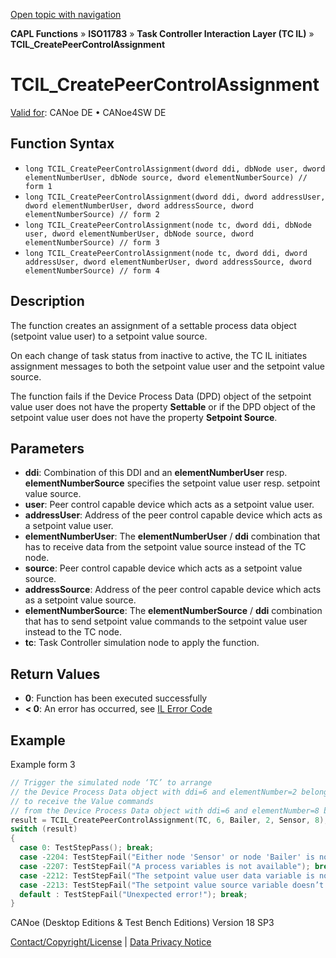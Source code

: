 [Open topic with navigation](../../../../../../CANoeDEFamily.htm#Topics/CAPLFunctions/ISO11783/ISOInteractionLayerTC/Functions/CAPLfunctionIso11783TCILCreatePeerControlAssignment.md)

**CAPL Functions** » **ISO11783** » **Task Controller Interaction Layer (TC IL)** » **TCIL_CreatePeerControlAssignment**

# TCIL_CreatePeerControlAssignment

[Valid for](../../../../Shared/FeatureAvailability.md): CANoe DE • CANoe4SW DE

## Function Syntax

- `long TCIL_CreatePeerControlAssignment(dword ddi, dbNode user, dword elementNumberUser, dbNode source, dword elementNumberSource) // form 1`
- `long TCIL_CreatePeerControlAssignment(dword ddi, dword addressUser, dword elementNumberUser, dword addressSource, dword elementNumberSource) // form 2`
- `long TCIL_CreatePeerControlAssignment(node tc, dword ddi, dbNode user, dword elementNumberUser, dbNode source, dword elementNumberSource) // form 3`
- `long TCIL_CreatePeerControlAssignment(node tc, dword ddi, dword addressUser, dword elementNumberUser, dword addressSource, dword elementNumberSource) // form 4`

## Description

The function creates an assignment of a settable process data object (setpoint value user) to a setpoint value source.

On each change of task status from inactive to active, the TC IL initiates assignment messages to both the setpoint value user and the setpoint value source.

The function fails if the Device Process Data (DPD) object of the setpoint value user does not have the property **Settable** or if the DPD object of the setpoint value user does not have the property **Setpoint Source**.

## Parameters

- **ddi**: Combination of this DDI and an **elementNumberUser** resp. **elementNumberSource** specifies the setpoint value user resp. setpoint value source.
- **user**: Peer control capable device which acts as a setpoint value user.
- **addressUser**: Address of the peer control capable device which acts as a setpoint value user.
- **elementNumberUser**: The **elementNumberUser** / **ddi** combination that has to receive data from the setpoint value source instead of the TC node.
- **source**: Peer control capable device which acts as a setpoint value source.
- **addressSource**: Address of the peer control capable device which acts as a setpoint value source.
- **elementNumberSource**: The **elementNumberSource** / **ddi** combination that has to send setpoint value commands to the setpoint value user instead to the TC node.
- **tc**: Task Controller simulation node to apply the function.

## Return Values

- **0**: Function has been executed successfully
- **< 0**: An error has occurred, see [IL Error Code](../../../CAPLfunctionsISOj1939ErrorCodes.md)

## Example

Example form 3

```c
// Trigger the simulated node ‘TC’ to arrange
// the Device Process Data object with ddi=6 and elementNumber=2 belongs to the Bailer
// to receive the Value commands
// from the Device Process Data object with ddi=6 and elementNumber=8 belongs to the Sensor
result = TCIL_CreatePeerControlAssignment(TC, 6, Bailer, 2, Sensor, 8);
switch (result)
{
  case 0: TestStepPass(); break;
  case -2204: TestStepFail("Either node 'Sensor' or node 'Bailer' is no client device!"); break;
  case -2207: TestStepFail("A process variables is not available"); break;
  case -2212: TestStepFail("The setpoint value user data variable is not settable"); break;
  case -2213: TestStepFail("The setpoint value source variable doesn’t have the ‘control source’ property"); break;
  default : TestStepFail("Unexpected error!"); break;
}
```

CANoe (Desktop Editions & Test Bench Editions) Version 18 SP3

[Contact/Copyright/License](../../../../Shared/ContactCopyrightLicense.md) | [Data Privacy Notice](https://www.vector.com/int/en/company/get-info/privacy-policy/)
